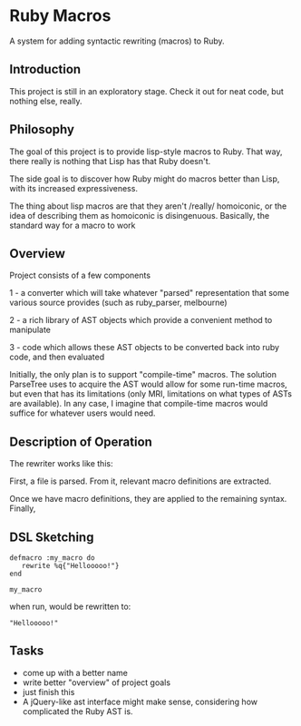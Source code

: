 Ruby Macros
===========

A system for adding syntactic rewriting (macros) to Ruby. 


Introduction
------------

This project is still in an exploratory stage. Check it out for neat
code, but nothing else, really. 

Philosophy
----------

The goal of this project is to provide lisp-style macros to Ruby. That
way, there really is nothing that Lisp has that Ruby doesn't. 

The side goal is to discover how Ruby might do macros better than
Lisp, with its increased expressiveness. 

The thing about lisp macros are that they aren't /really/ homoiconic,
or the idea of describing them as homoiconic is
disingenuous. Basically, the standard way for a macro to work 


Overview
--------
Project consists of a few components

1 - a converter which will take whatever "parsed" representation that
some various source provides (such as ruby_parser, melbourne) 

2 - a rich library of AST objects which provide a convenient method to
manipulate 

3 - code which allows these AST objects to be converted back into ruby
code, and then evaluated

Initially, the only plan is to support "compile-time" macros. The
solution ParseTree uses to acquire the AST would allow for some
run-time macros, but even that has its limitations (only MRI,
limitations on what types of ASTs are available). In any case, I
imagine that compile-time macros would suffice for whatever users
would need.

Description of Operation
------------------------

The rewriter works like this:

First, a file is parsed. From it, relevant macro definitions are
extracted.

Once we have macro definitions, they are applied to the remaining
syntax. Finally, 







DSL Sketching
-------------

    defmacro :my_macro do 
       rewrite %q{"Hellooooo!"}
    end
    
    my_macro 

when run, would be rewritten to: 

    "Hellooooo!"



Tasks
-----
* come up with a better name
* write better "overview" of project goals
* just finish this
* A jQuery-like ast interface might make sense, considering how
  complicated the Ruby AST is.



